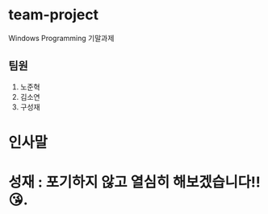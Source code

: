 # team-project

Windows Programming 기말과제

## 팀원

1. 노준혁
2. 김소연
3. 구성재

# 인사말

# 성재 : 포기하지 않고 열심히 해보겠습니다!! 😘.

